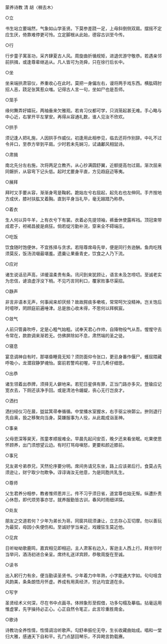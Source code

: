 蒙养诗教 清 胡〈棩去木〉  

○立  

书生站立要端然，气象如山学圣贤。下莫参差跷一足，上毋斜倒侧双肩。摆摇不定应生厌，倚靠难停更可怜。立定脚根从此始，德容古训至今传。  

○行  

行步童子寓圣功，采齐肆夏古人风。周旋曲折循规矩，进退优游守敬恭。若遇亲邻前拱揖，或逢尊辈继追从。凡人皆可为尧舜，只在徐行后长中。  

○坐  

坐来端拱肃容仪，养重收心在此时。莫把一身偏左右，谩将两手戏东西。横肱碍肘招人恶，跷足张箕惹众嗤。记得古人言一句，坐如尸也是吾师。  

○笼手  

缘何舞弄好嬉玩，两袖垂来欠雅观。若肯习仪都可学，只消笼起甚无难。手心略与中心近，右掌开平左掌安。再得从容通礼数，谁人见汝不欣欢。  

○拱手  

须记逢人把礼施，人因拱手作威仪。初逢用此相参见，临去还将作别辞。中礼不过令并口，至恭方举到平肩。少时若未先娴习，试诵鄘风相鼠诗。  

○肃揖  

南北先分左右施，次将两足立教齐。从心抄满圆舒翼，近额提高勿过肩。渐次屈来同磐折，从容弯下记头低。起时尤要身平直，方见趋庭迈等夷。  

○展拜  

拜时又手要从容，渐渐身弯是鞠躬。跪始左兮右屈起，起先右也左伸同。手齐按地方成伏，膝衬扶肱叉着胸。直到平身当礼毕，毫无踧踖乃称恭。  

○着衣  

生人何以异牛羊，上有衣兮下有裳。衣着必先提领袖，裤垂休使露裈裆。顶冠束带成君子，袒裼昌披是病狂。倘若绽污勤补浣，穿来全不碍端庄。  

○吃饭  

饮食随时饱便休，不宜拣择与贪求。若陪尊席毋先举，便是同行务逊酬。鱼肉吃残须莫反，饭汤流啜最堪羞。遗羹让果垂青史，饮食之人乃下流。  

○应对  

诸生说话忌声高，详缓温柔贵有条。讯问到来犹顾让，语言未及怎唠叨。至诚老实为忠信，谑浪虚浮没下梢。不见巧言同利口，覆家败事尽渠招。  

○静声  

非言非语本无声，何事闻来却厌频？故故腭痰多嗽咳，常常呵欠没精神。岂关饱后时噫哕，罔顾庭前遍唾津。总是放心收未得，不思何以拜枫宸。  

○敛气  

人前只管鼻吹呼，定是心粗气始粗。试奉天君心作帅，自降物役气从吾。惺惺守去令常在，款款调来渐若无。仿佛屏除如不息，肃然端的圣之徒。  

○寝息  

宴息调神自有时，那堪昏睡竟无知？须防面仰令张口，更忌身番作偃尸。蠖屈隈藏呼吸小，龙潜寂静梦魂怡。窗前若警鸡初喔，平旦几希仔细思。  

○出恭  

诸生领着出恭牌，须择无人僻地来。若犯日星俱有罪，正当门路亦多灾。登牏应记宽衣去，下厕还该净手回。或是清池令龌龊，丧心无行岂良才。  

○洒扫  

洒扫经仪习在晨，盥盆箕帚奉循循。中堂播水室握水，右手驱尘袂鄣尘。拚则退行先自奥，扱之移聚向当身。莫嫌服事为人役，从此裁成诣圣神。  

○事亲  

父母恩深等昊天，孩童孝顺报难全。早晨先起问安否，晚夕还来看坐眠。吃果使思怀顾养，出门须想望云边。有时打骂母嗔怒，更要和颜近膝前。  

○事兄  

兄友弟兮弟恭兄，天然伦序要分明。席间务请兄东坐，路上应该弟后行。食莫占先须逊让，财宁取少勿欺争。谆谆诲汝无他意，为是同胞共乳生。  

○尊师  

父生君养分相参，教者惟师恩并三。传不习乎须日省，道宜尊也始无惭。纵遭扑责心休怨，即代烦劳事亦甘。就养服勤皆古训，春风时雨细详探。  

○处友  

朋友之交道若何？少年为弟长为哥。同窗共砚须谦让，立志存心互切摩。勿以善玩为最契，毋因小失便伤和。至诚好学当亲近，戏嫚狂生莫近他。  

○见宾  

日听呦呦歌鹿鸣，嘉宾相见即相迎。主人肃客右边入，客逊主人西上行。拜坐毕时当举问，酒汤初进合亲呈。席终礼送详宾顾，恭敬周旋在至诚。  

○读书  

出入躬行力有余，便当勤读圣贤书。少年着力中年熟，小字能通大字如。句句咀含风韵美，条条朗悟月怀虚。养成有用真经济，穷达均宜道在余。  

○写字  

圣贤经术义何深，尽在书中点画寻。体辨象形至假借，功多勾榻及摹临。拈毫运用惟虚掌，先字操持必正心。心正自然令笔正，此言珍重胜南金。  

○歌诗  

诗教功全养性情，性情调洽听歌声。勾舒串振伦无夺，生长收藏曲始成。唱和一堂归大雅，感通天下自和平。孔门点瑟回琴乐，不异飏言韵载赓。  
